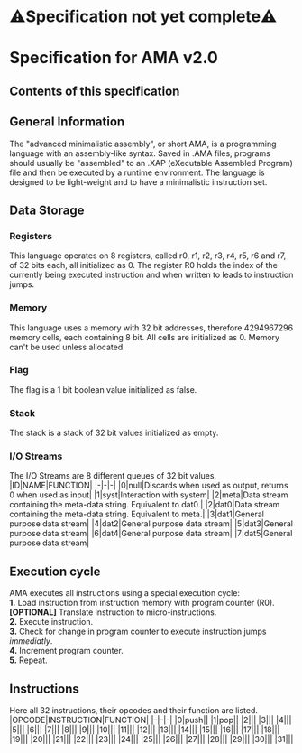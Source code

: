 # ⚠️Specification not yet complete⚠️
# Specification for AMA v2.0
## Contents of this specification
## General Information
The "advanced minimalistic assembly", or short AMA, is a programming language with an assembly-like syntax. Saved in .AMA files, programs should usually be "assembled" to an .XAP (eXecutable Assembled Program) file and then be executed by a runtime environment. The language is designed to be light-weight and to have a minimalistic instruction set.  
## Data Storage
### Registers
This language operates on 8 registers, called r0, r1, r2, r3, r4, r5, r6 and r7, of 32 bits each, all initialized as 0. The register R0 holds the index of the currently being executed instruction and when written to leads to instruction jumps.  
### Memory
This language uses a memory with 32 bit addresses, therefore 4294967296 memory cells, each containing 8 bit. All cells are initialized as 0. Memory can't be used unless allocated.  
### Flag
The flag is a 1 bit boolean value initialized as false.  
### Stack
The stack is a stack of 32 bit values initialized as empty.  
### I/O Streams
The I/O Streams are 8 different queues of 32 bit values.  
|ID|NAME|FUNCTION|
|-|-|-|
|0|null|Discards when used as output, returns 0 when used as input|
|1|syst|Interaction with system|
|2|meta|Data stream containing the meta-data string. Equivalent to dat0.|
|2|dat0|Data stream containing the meta-data string. Equivalent to meta.|
|3|dat1|General purpose data stream|
|4|dat2|General purpose data stream|
|5|dat3|General purpose data stream|
|6|dat4|General purpose data stream|
|7|dat5|General purpose data stream|
## Execution cycle
AMA executes all instructions using a special execution cycle:  
**1.** Load instruction from instruction memory with program counter (R0).  
**[OPTIONAL]** Translate instruction to micro-instructions.  
**2.** Execute instruction.  
**3.** Check for change in program counter to execute instruction jumps *immediatly*.  
**4.** Increment program counter.  
**5.** Repeat.  
## Instructions
Here all 32 instructions, their opcodes and their function are listed.  
|OPCODE|INSTRUCTION|FUNCTION|
|-|-|-|
|0|push||
|1|pop||
|2|||
|3|||
|4|||
|5|||
|6|||
|7|||
|8|||
|9|||
|10|||
|11|||
|12|||
|13|||
|14|||
|15|||
|16|||
|17|||
|18|||
|19|||
|20|||
|21|||
|22|||
|23|||
|24|||
|25|||
|26|||
|27|||
|28|||
|29|||
|30|||
|31|||
